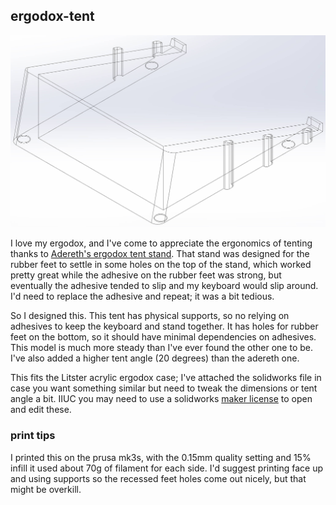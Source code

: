 ## ergodox-tent

![design](img/wireframe.JPG)

I love my ergodox, and I've come to appreciate the ergonomics of tenting thanks to [Adereth's ergodox tent stand](https://github.com/adereth/ergodox-tent). That stand was designed for the rubber feet to settle in some holes on the top of the stand, which worked pretty great while the adhesive on the rubber feet was strong, but eventually the adhesive tended to slip and my keyboard would slip around. I'd need to replace the adhesive and repeat; it was a bit tedious.

So I designed this. This tent has physical supports, so no relying on adhesives to keep the keyboard and stand together. It has holes for rubber feet on the bottom, so it should have minimal dependencies on adhesives. This model is much more steady than I've ever found the other one to be. I've also added a higher tent angle (20 degrees) than the adereth one.

This fits the Litster acrylic ergodox case; I've attached the solidworks file in case you want something similar but need to tweak the dimensions or tent angle a bit. IIUC you may need to use a solidworks [maker license](https://discover.solidworks.com/3dexperience-solidworks-makers) to open and edit these.

### print tips

I printed this on the prusa mk3s, with the 0.15mm quality setting and 15% infill it used about 70g of filament for each side. I'd suggest printing face up and using supports so the recessed feet holes come out nicely, but that might be overkill.
